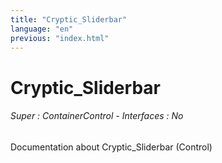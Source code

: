 ```yaml
---
title: "Cryptic_Sliderbar"
language: "en"
previous: "index.html"
---
```


# Cryptic_Sliderbar

###### Super : ContainerControl - Interfaces : No

Documentation about Cryptic_Sliderbar (Control)
